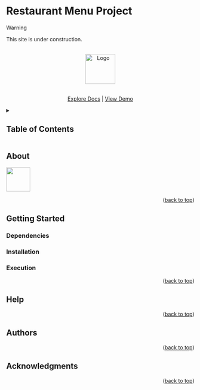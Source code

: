 <a id="readme-top"></a>

<h1>Restaurant Menu Project</h1>
<!--
Simple overview of use/purpose.
-->

>[!Warning]
>This site is under construction.

<!-- PROJECT LOGO -->
<br />
<div align="center">
  <a href="https://github.com/emirsari/RestaurantMenu.git">
    <img src="" alt="Logo" width="80" height="80">
  </a>

  <p align="center">
    <br />
    <a href="https://github.com/emirsari/RestaurantMenu.git">Explore Docs</a>
    |
    <a href="">View Demo</a>
  </p>
</div>

<!-- TABLE OF CONTENTS -->
<details>
  <summary><h2>Table of Contents</h2></summary>
  <ol>
    <li>
      <a href="#about">About</a>
    </li>
    <li>
      <a href="#getting-started">Getting Started</a>
      <ul>
        <li><a href="#dependencies">Dependencies</a></li>
        <li><a href="#installation">Installation</a></li>
        <li><a href="#execution">Execution</a></li>
      </ul>
    </li>
    <li><a href="#help">Help</a></li>
    <li><a href="#authors">Authors</a></li>
    <li><a href="#acknowledgments">Acknowledgments</a></li>
  </ol>
</details>

<h2>About</h2>
<!--
An in-depth paragraph about your project and overview of use.
-->

<p>  
  <img height="64" width="64" src="https://cdn.simpleicons.org/openjdk/#000000" />
</p>


<p align="right">(<a href="#readme-top">back to top</a>)</p>

<h2>Getting Started</h2>

<h3>Dependencies</h3>
<!--
* Describe any prerequisites, libraries, OS version, etc., needed before installing program.
* ex. Windows 10
-->
<h3>Installation</h3>
<!--
* How/where to download your program
* Any modifications needed to be made to files/folders
-->
<h3>Execution</h3>
<!--
* How to run the program
* Step-by-step bullets
```
code blocks for commands
```
-->
<p align="right">(<a href="#readme-top">back to top</a>)</p>

<h2>Help</h2>
<!--
Any advise for common problems or issues.
```
command to run if program contains helper info
```
-->
<p align="right">(<a href="#readme-top">back to top</a>)</p>

<h2>Authors</h2>
<!--
Contributors names and contact info
ex. Dominique Pizzie  
ex. [@DomPizzie](https://twitter.com/dompizzie)
-->
<p align="right">(<a href="#readme-top">back to top</a>)</p>

<h2>Acknowledgments</h2>
<!--
Inspiration, code snippets, etc.
* [awesome-readme](https://github.com/matiassingers/awesome-readme)
* [PurpleBooth](https://gist.github.com/PurpleBooth/109311bb0361f32d87a2)
* [dbader](https://github.com/dbader/readme-template)
* [zenorocha](https://gist.github.com/zenorocha/4526327)
* [fvcproductions](https://gist.github.com/fvcproductions/1bfc2d4aecb01a834b46)
-->
<p align="right">(<a href="#readme-top">back to top</a>)</p>


